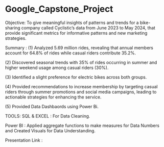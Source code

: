 # Google_Capstone_Project

Objective: To give meaningful insights of patterns and trends for a bike-sharing company called Cyclistic’s data from June 2023 to May 2024, that provide significant metrics for informative patterns and new marketing strategies.

Summary :
(1) Analyzed 5.69 million rides, revealing that annual members account for 64.8% of rides while casual riders contribute 35.2%. 

(2) Discovered seasonal trends with 35% of rides occurring in summer and higher weekend usage among casual riders (30%). 

(3) Identified a slight preference for electric bikes across both groups. 

(4) Provided recommendations to increase membership by targeting casual riders through summer promotions and social media campaigns, leading to actionable strategies for enhancing the service.

(5) Provided Data Dashbaords using Power Bi.

TOOLS: 
SQL & EXCEL : For Data Cleaning.

Power BI : Applied aggregate functions to make measures for Data Numbers and Created Visuals for Data Understanding.

Presentation Link : 
